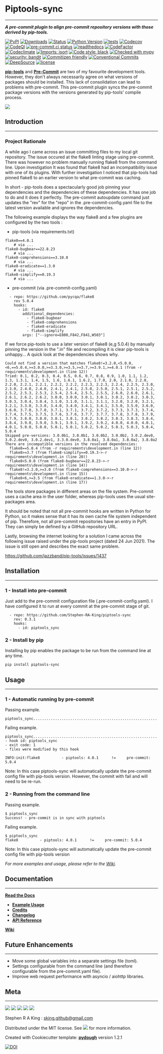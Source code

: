 # Piptools-sync

---

_**A pre-commit plugin to align pre-commit repository versions with those derived by pip-tools.**_

[![PyPI][pypi-image]][pypi-url]
[![Downloads][downloads-image]][downloads-url]
[![Status][status-image]][pypi-url]
[![Python Version][python-version-image]][pypi-url]
[![tests][tests-image]][tests-url]
[![Codecov][codecov-image]][codecov-url]
[![CodeQl][codeql-image]][codeql-url]
[![pre-commit.ci status][pre-commit.ci-image]][pre-commit.ci-url]
[![readthedocs][readthedocs-image]][readthedocs-url]
[![CodeFactor][codefactor-image]][codefactor-url]
[![Codeclimate][codeclimate-image]][codeclimate-url]
[![Imports: isort][isort-image]][isort-url]
[![Code style: black][black-image]][black-url]
[![Checked with mypy][mypy-image]][mypy-url]
[![security: bandit][bandit-image]][bandit-url]
[![Commitizen friendly][commitizen-image]][commitizen-url]
[![Conventional Commits][conventional-commits-image]][conventional-commits-url]
[![DeepSource][deepsource-image]][deepsource-url]
[![license][license-image]][license-url]

[**pip-tools**][pip-tools-url] and [**Pre-Commit**][pre-commit-url] are two of my favourite development tools. However, they don't always necessarily agree
on what versions of packages should be installed.
This lack of consolidation can lead to problems with pre-commit.
This pre-commit plugin syncs the pre-commit package versions with the versions generated by pip-tools' compile process.

![](assets/header.png)

## Introduction

---

### Project Rationale

A while ago I came across an issue committing files to my local git repository. The issue occured at the flake8 linting stage using pre-commit.
There was however no problem manually running flake8 from the command line. Upon investigation It was found that flake8 had an
incompatibility issue with one of its plugins.
With further investigation I noticed that pip-tools had pinned flake8 to an earlier version to what pre-commit was caching.

In short - pip-tools does a spectacularly good job pinning your dependencies and the dependencies of these dependencies. It has one job to do and it does it perfectly.
The pre-commit autoupdate command just updates the "rev" for the "repo" in the .pre-commit-config.yaml file to the latest version available and ignores the dependencies.

The following example displays the way flake8 and a few plugins are configured by the two tools :

-   pip-tools (via requirements.txt)

```shell
flake8==4.0.1
    # via ...
flake8-bugbear==22.8.23
    # via ...
flake8-comprehensions==3.10.0
    # via ...
flake8-eradicate==1.3.0
    # via ...
flake8-simplify==0.19.3
    # via ...
```

-   pre-commit (via .pre-commit-config.yaml)

```shell
  - repo: https://github.com/pycqa/flake8
    rev 5.0.4
    hooks:
      - id: flake8
        additional_dependencies:
          - flake8-bugbear
          - flake8-comprehensions
          - flake8-eradicate
          - flake8-simplify
        args: ["--ignore=E800,F842,F841,W503"]
```

If we force pip-tools to use a later version of flake8 (e,g 5.0.4) by manually pinning the version in the ".in" file and recompiling it is clear pip-tools is unhappy... A quick look at the dependencies shows why.

```shell
Could not find a version that matches flake8!=3.2.0,<5.0.0,<6,==5.0.4,>=3.0.0,>=3.3.0,>=3.5,>=3.7,>=3.9.1,>=4.0.1 (from -r requirements\development.in (line 12))
Tried: 0.1, 0.2, 0.3, 0.4, 0.5, 0.6, 0.7, 0.8, 0.9, 1.0, 1.1, 1.2, 1.3, 1.3.1, 1.4, 1.5, 1.6, 1.6.1, 1.6.2, 1.7.0, 2.0, 2.1.0, 2.2.0, 2.2.0, 2.2.1, 2.2.1, 2.2.2, 2.2.2, 2.2.3, 2.2.3, 2.2.4, 2.2.5, 2.3.0, 2.3.0, 2.4.0, 2.4.0, 2.4.1, 2.4.1, 2.5.0, 2.5.0, 2.5.1, 2.5.1, 2.5.2, 2.5.2, 2.5.3, 2.5.3, 2.5.4, 2.5.4, 2.5.5, 2.5.5, 2.6.0, 2.6.0, 2.6.1, 2.6.1, 2.6.2, 2.6.2, 3.0.0, 3.0.0, 3.0.1, 3.0.1, 3.0.2, 3.0.2, 3.0.3, 3.0.3, 3.0.4, 3.0.4, 3.1.0, 3.1.0, 3.1.1, 3.1.1, 3.2.0, 3.2.0, 3.2.1, 3.2.1, 3.3.0, 3.3.0, 3.4.0, 3.4.0, 3.4.1, 3.4.1, 3.5.0, 3.5.0, 3.6.0, 3.6.0, 3.7.0, 3.7.0, 3.7.1, 3.7.1, 3.7.2, 3.7.2, 3.7.3, 3.7.3, 3.7.4, 3.7.4, 3.7.5, 3.7.5, 3.7.6, 3.7.6, 3.7.7, 3.7.7, 3.7.8, 3.7.8, 3.7.9, 3.7.9, 3.8.0, 3.8.0, 3.8.1, 3.8.1, 3.8.2, 3.8.2, 3.8.3, 3.8.3, 3.8.4, 3.8.4, 3.9.0, 3.9.0, 3.9.1, 3.9.1, 3.9.2, 3.9.2, 4.0.0, 4.0.0, 4.0.1, 4.0.1, 5.0.0, 5.0.0, 5.0.1, 5.0.1, 5.0.2, 5.0.2, 5.0.3, 5.0.3, 5.0.4, 5.0.4
Skipped pre-versions: 3.0.0b1, 3.0.0b1, 3.0.0b2, 3.0.0b2, 3.0.2.dev0, 3.0.2.dev0, 3.0.2.dev1, 3.3.0.dev0, 3.8.0a1, 3.8.0a1, 3.8.0a2, 3.8.0a2
There are incompatible versions in the resolved dependencies:
  flake8==5.0.4 (from -r requirements\development.in (line 12))
  flake8>=3.7 (from flake8-simplify==0.19.3->-r requirements\development.in (line 20))
  flake8<5.0.0 (from flake8-bugbear==22.8.23->-r requirements\development.in (line 14))
  flake8!=3.2.0,>=3.0 (from flake8-comprehensions==3.10.0->-r requirements\development.in (line 15))
  flake8<6,>=3.5 (from flake8-eradicate==1.3.0->-r requirements\development.in (line 17))
```

The tools store packages in different areas on the file system. Pre-commit uses a cache area in the user folder, whereas pip-tools uses the usual site-packages area.

It should be noted that not all pre-commit hooks are written in Python for Python, so it makes sense that it has its own cache file system independent of pip.
Therefore, not all pre-commit repositories have an entry in PyPI. They can simply be defined by a GitHub repository URL.

Lastly, browsing the internet looking for a solution I came across the following issue raised under the pip-tools project (dated 24 Jun 2021).
The issue is still open and describes the exact same problem.

https://github.com/jazzband/pip-tools/issues/1437

## Installation

---

### 1 - Install into pre-commit

Just add to the pre-commit configuration file (.pre-commit-config.yaml).
I have configured it to run at every commit at the pre-commit stage of git.

```shell
  - repo: https://github.com/Stephen-RA-King/piptools-sync
    rev: 0.3.1
    hooks:
      - id: piptools_sync
```

### 2 - Install by pip

Installing by pip enables the package to be run from the command line at any time.

```sh
pip install piptools-sync
```

## Usage

---

### 1 - Automatic running by pre-commit

Passing example.

```shell
piptools_sync............................................................Passed
```

Failing example.

```shell
piptools_sync............................................................Failed
- hook id: piptools_sync
- exit code: 1
- files were modified by this hook

INFO:init:flake8          - piptools: 4.0.1      !=     pre-commit: 5.0.4
```

Note: In this case piptools-sync will automatically update the pre-commit config file with pip-tools version.
However, the commit with fail and will need to be re-run.

### 2 - Running from the command line

Passing example.

```shell
$ piptools_sync
Success! - pre-commit is in sync with piptools
```

Failing example.

```shell
$ piptools_sync
flake8          - piptools: 4.0.1      !=     pre-commit: 5.0.4
```

Note: In this case piptools-sync will automatically update the pre-commit config file with pip-tools version

_For more examples and usage, please refer to the [Wiki][wiki]._

## Documentation

---

[**Read the Docs**](https://piptools-sync.readthedocs.io/en/latest/?)

-   [**Example Usage**](https://piptools-sync.readthedocs.io/en/latest/example.html)
-   [**Credits**](https://piptools-sync.readthedocs.io/en/latest/example.html)
-   [**Changelog**](https://piptools-sync.readthedocs.io/en/latest/changelog.html)
-   [**API Reference**](https://piptools-sync.readthedocs.io/en/latest/autoapi/index.html)

[**Wiki**](https://github.com/Stephen-RA-King/piptools-sync/wiki)

## Future Enhancements

---

-   Move some global variables into a separate settings file (toml).
-   Settings configurable from the command line (and therefore configurable from the pre-commit.yaml file).
-   Improve web request performance with asyncio / aiohttp libraries.

## Meta

---

[![](assets/linkedin.png)](https://www.linkedin.com/in/sr-king)
[![](assets/github.png)](https://github.com/Stephen-RA-King)
[![](assets/pypi.png)](https://pypi.org/project/piptools-sync)
[![](assets/www.png)](https://www.justpython.tech)
[![](assets/email.png)](mailto:sking.github@gmail.com)

Stephen R A King : [sking.github@gmail.com](mailto:sking.github@gmail.com)

Distributed under the MIT license. See [![][license-image]][license-url] for more information.

Created with Cookiecutter template: [**pydough**][pydough-url] version 1.2.1

[![DOI](https://zenodo.org/badge/520581946.svg)](https://zenodo.org/badge/latestdoi/520581946)

<!-- Markdown link & img dfn's -->

[bandit-image]: https://img.shields.io/badge/security-bandit-yellow.svg
[bandit-url]: https://github.com/PyCQA/bandit
[black-image]: https://img.shields.io/badge/code%20style-black-000000.svg
[black-url]: https://github.com/psf/black
[pydough-url]: https://github.com/Stephen-RA-King/pydough
[codeclimate-image]: https://api.codeclimate.com/v1/badges/9543c409696e9976a987/maintainability
[codeclimate-url]: https://codeclimate.com/github/Stephen-RA-King/piptools-sync/maintainability
[codecov-image]: https://codecov.io/gh/Stephen-RA-King/piptools-sync/branch/main/graph/badge.svg
[codecov-url]: https://app.codecov.io/gh/Stephen-RA-King/piptools-sync
[codefactor-image]: https://www.codefactor.io/repository/github/Stephen-RA-King/piptools-sync/badge
[codefactor-url]: https://www.codefactor.io/repository/github/Stephen-RA-King/piptools-sync
[codeql-image]: https://github.com/Stephen-RA-King/piptools-sync/actions/workflows/github-code-scanning/codeql/badge.svg
[codeql-url]: https://github.com/Stephen-RA-King/piptools-sync/actions/workflows/github-code-scanning/codeql
[commitizen-image]: https://img.shields.io/badge/commitizen-friendly-brightgreen.svg
[commitizen-url]: http://commitizen.github.io/cz-cli/
[conventional-commits-image]: https://img.shields.io/badge/Conventional%20Commits-1.0.0-yellow.svg?style=flat-square
[conventional-commits-url]: https://conventionalcommits.org
[deepsource-image]: https://static.deepsource.io/deepsource-badge-light-mini.svg
[deepsource-url]: https://deepsource.io/gh/Stephen-RA-King/piptools-sync/?ref=repository-badge
[downloads-image]: https://static.pepy.tech/personalized-badge/piptools-sync?period=total&units=international_system&left_color=black&right_color=orange&left_text=Downloads
[downloads-url]: https://pepy.tech/project/piptools-sync
[format-image]: https://img.shields.io/pypi/format/piptools-sync
[isort-image]: https://img.shields.io/badge/%20imports-isort-%231674b1?style=flat&labelColor=ef8336
[isort-url]: https://github.com/pycqa/isort/
[lgtm-alerts-image]: https://img.shields.io/lgtm/alerts/g/Stephen-RA-King/piptools-sync.svg?logo=lgtm&logoWidth=18
[lgtm-alerts-url]: https://lgtm.com/projects/g/Stephen-RA-King/piptools-sync/alerts/
[lgtm-quality-image]: https://img.shields.io/lgtm/grade/python/g/Stephen-RA-King/piptools-sync.svg?logo=lgtm&logoWidth=18
[lgtm-quality-url]: https://lgtm.com/projects/g/Stephen-RA-King/piptools-sync/context:python
[license-image]: https://img.shields.io/pypi/l/piptools-sync
[license-url]: https://github.com/Stephen-RA-King/piptools-sync/blob/main/LICENSE
[mypy-image]: http://www.mypy-lang.org/static/mypy_badge.svg
[mypy-url]: http://mypy-lang.org/
[pip-tools-url]: https://github.com/jazzband/pip-tools/
[pre-commit-image]: https://img.shields.io/badge/pre--commit-enabled-brightgreen?logo=pre-commit&logoColor=white
[pre-commit-url]: https://github.com/pre-commit/pre-commit
[pre-commit.ci-image]: https://results.pre-commit.ci/badge/github/Stephen-RA-King/piptools-sync/main.svg
[pre-commit.ci-url]: https://results.pre-commit.ci/latest/github/Stephen-RA-King/piptools-sync/main
[pypi-url]: https://pypi.org/project/piptools-sync/
[pypi-image]: https://img.shields.io/pypi/v/piptools-sync.svg
[python-version-image]: https://img.shields.io/pypi/pyversions/piptools-sync
[readthedocs-image]: https://readthedocs.org/projects/piptools-sync/badge/?version=latest
[readthedocs-url]: https://piptools-sync.readthedocs.io/en/latest/?badge=latest
[status-image]: https://img.shields.io/pypi/status/piptools-sync.svg
[tests-image]: https://github.com/Stephen-RA-King/piptools-sync/actions/workflows/tests.yml/badge.svg
[tests-url]: https://github.com/Stephen-RA-King/piptools-sync/actions/workflows/tests.yml
[wiki]: https://github.com/Stephen-RA-King/piptools-sync/wiki

